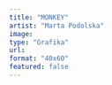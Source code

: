 ```yaml
---
title: "MONKEY"
artist: "Marta Podolska"
image:
type: "Grafika"
url:
format: "40x60"
featured: false
---
```

